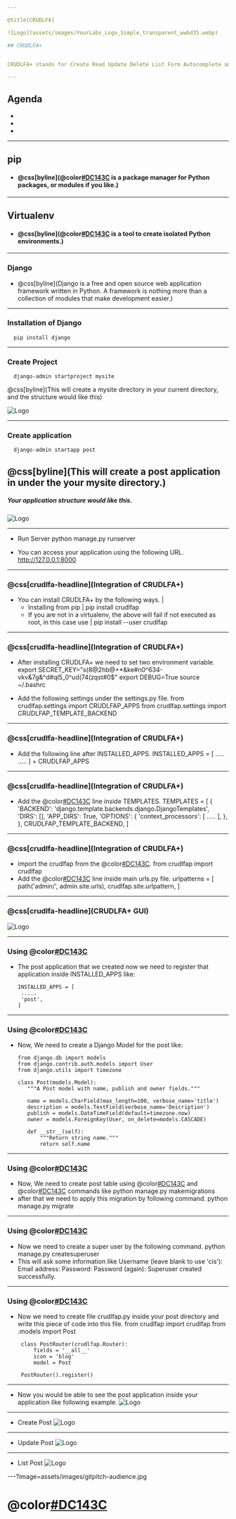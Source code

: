 ```yaml
---

@title[CRUDLFA]

![Logo](assets/images/YourLabs_Logo_Simple_transparent_wwbd35.webp)

## CRUDLFA+


CRUDLFA+ stands for Create Read Update Delete List Form Autocomplete and more.

---
```


## Agenda

- 
- 
- 

---

## pip
-	#### @css[byline](@color[#DC143C](pip) is a package manager for Python packages, or modules if you like.)
---

## Virtualenv
-	#### @css[byline](@color[#DC143C](virtualenv) is a tool to create isolated Python environments.)

---
### Django
-	@css[byline](Django is a free and open source web application framework written in Python. A framework is nothing more than a collection of modules that make development easier.)

---

### Installation of Django
	  pip install django

---
### Create Project
	  django-admin startproject mysite

@css[byline](This will create a mysite directory in your current directory, and the structure would like this)

![Logo](assets/images/dir_str.jpeg)

---
### Create application
	  django-admin startapp post

@css[byline](This will create a post application in under the your mysite directory.)
---
#####	Your application structure would like this.
![Logo](assets/images/dir_str_1.png)

---
- Run Server
	  python manage.py runserver

- You can access your application using the following URL.
	  http://127.0.0.1:8000

---
### @css[crudlfa-headline](Integration of CRUDLFA+)

- You can install CRUDLFA+ by the following ways. |
	- Installing from pip |
		  pip install crudlfap
	- If you are not in a virtualenv, the above will fail if not executed as root, in this case use |
		  pip install --user crudlfap
---

### @css[crudlfa-headline](Integration of CRUDLFA+)
- After installing CRUDLFA+ we need to set two environment variable.
	  export SECRET_KEY="s(8@2hb@+*&ke#n0^634-vkv&7g&^d#ql5_0^ud(74(zqst#0$"
	  export DEBUG=True
	  source ~/.bashrc

- Add the following settings under the settings.py file.
	  from crudlfap.settings import CRUDLFAP_APPS
	  from crudlfap.settings import CRUDLFAP_TEMPLATE_BACKEND
---

### @css[crudlfa-headline](Integration of CRUDLFA+)

- Add the following line after INSTALLED_APPS.
	  INSTALLED_APPS = [
	  	.....
	  	.....
	  ] + CRUDLFAP_APPS
---
### @css[crudlfa-headline](Integration of CRUDLFA+)
- Add the @color[#DC143C](CRUDLFAP_TEMPLATE_BACKEND) line inside TEMPLATES.
	  TEMPLATES = [
	      {
	          'BACKEND': 'django.template.backends.django.DjangoTemplates',
	          'DIRS': [],
	          'APP_DIRS': True,
	          'OPTIONS': {
	              'context_processors': [
	              	.....
	              ],
	          },
	      },
	      CRUDLFAP_TEMPLATE_BACKEND,
	  ]

---
### @css[crudlfa-headline](Integration of CRUDLFA+)
- import the crudlfap from the @color[#DC143C](crudlfap).
	  from crudlfap import crudlfap
- Add the @color[#DC143C](crudlfap.site.urlpattern) line inside main urls.py file.
	  urlpatterns = [
	      path('admin/', admin.site.urls),
	      crudlfap.site.urlpattern,
	  ]
---
### @css[crudlfa-headline](CRUDLFA+ GUI)
![Logo](assets/images/CRUDFLAP_HOME.png)

---
### Using @color[#DC143C](CRUDLFA+)
-  The post application that we created now we need to register that application inside INSTALLED_APPS like:

	   INSTALLED_APPS = [
	  	.....
	  	'post',
	   ]
---
### Using @color[#DC143C](CRUDLFA+)
-  Now, We need to create a Django Model for the post like:
	  
	   from django.db import models
	   from django.contrib.auth.models import User
	   from django.utils import timezone

	   class Post(models.Model):
	      """A Post model with name, publish and owner fields."""

	      name = models.CharField(max_length=100, verbose_name='title')
	      description = models.TextField(verbose_name='Description')
	      publish = models.DateTimeField(default=timezone.now)
	      owner = models.ForeignKey(User, on_delete=models.CASCADE)

	      def __str__(self):
	          """Return string name."""
	          return self.name

---
### Using @color[#DC143C](CRUDLFA+)
-  Now, We need to create post table using @color[#DC143C](makemigrations) and @color[#DC143C](migrate) commands like
	   python manage.py makemigrations
- after that we need to apply this migration by following command.
	   python manage.py migrate

---
### Using @color[#DC143C](CRUDLFA+)
- Now we need to create a super user by the following command.
	   python manage.py createsuperuser	
- This will ask some information like
	   Username (leave blank to use 'cis'): 
	   Email address: 
	   Password: 
	   Password (again): 
       Superuser created successfully.

---
### Using @color[#DC143C](CRUDLFA+)
- Now we need to create file crudlfap.py inside your post directory and write this piece of code into this file.
	   from crudlfap import crudlfap
	   from .models import Post

	   class PostRouter(crudlfap.Router):
	       fields = '__all__'
	       icon = 'blog'
	       model = Post

	   PostRouter().register()

---
- Now you would be able to see the post application inside your application like following example.
![Logo](assets/images/post_menu.png)

---
- Create Post
![Logo](assets/images/Post_create.png)

---
- Update Post
![Logo](assets/images/update_post.png)

---
- List Post
![Logo](assets/images/post_list.png)

---?image=assets/images/gitpitch-audience.jpg
# @color[#DC143C](Thank-You)
